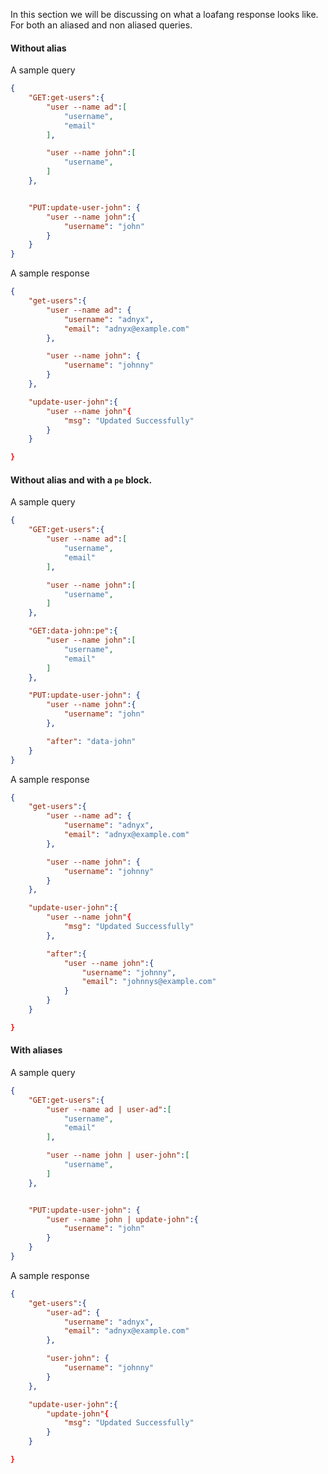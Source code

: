 In this section we will be discussing on what a loafang response looks like. For both an aliased and non aliased queries.

#### Without alias

A sample query


```json
{
    "GET:get-users":{
        "user --name ad":[
            "username",
            "email"
        ],

        "user --name john":[
            "username",
        ]
    },


    "PUT:update-user-john": {
        "user --name john":{
            "username": "john"
        }
    }
}
```

A sample response

```json
{
    "get-users":{
        "user --name ad": {
            "username": "adnyx",
            "email": "adnyx@example.com"
        },

        "user --name john": {
            "username": "johnny"
        }
    },

    "update-user-john":{
        "user --name john"{
            "msg": "Updated Successfully"
        }
    }

}
```


#### Without alias and with a `pe` block.
A sample query

```json
{
    "GET:get-users":{
        "user --name ad":[
            "username",
            "email"
        ],

        "user --name john":[
            "username",
        ]
    },

    "GET:data-john:pe":{
        "user --name john":[
            "username",
            "email"
        ]
    },

    "PUT:update-user-john": {
        "user --name john":{
            "username": "john"
        },

        "after": "data-john"
    }
}
```
A sample response

```json
{
    "get-users":{
        "user --name ad": {
            "username": "adnyx",
            "email": "adnyx@example.com"
        },

        "user --name john": {
            "username": "johnny"
        }
    },

    "update-user-john":{
        "user --name john"{
            "msg": "Updated Successfully"
        },

        "after":{
            "user --name john":{
                "username": "johnny",
                "email": "johnnys@example.com"
            }
        }
    }

}
```

#### With aliases


A sample query


```json
{
    "GET:get-users":{
        "user --name ad | user-ad":[
            "username",
            "email"
        ],

        "user --name john | user-john":[
            "username",
        ]
    },


    "PUT:update-user-john": {
        "user --name john | update-john":{
            "username": "john"
        }
    }
}
```

A sample response

```json
{
    "get-users":{
        "user-ad": {
            "username": "adnyx",
            "email": "adnyx@example.com"
        },

        "user-john": {
            "username": "johnny"
        }
    },

    "update-user-john":{
        "update-john"{
            "msg": "Updated Successfully"
        }
    }

}
```
